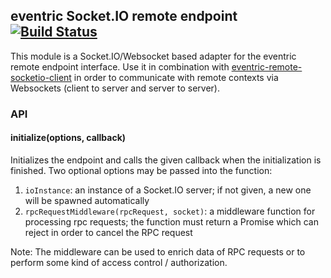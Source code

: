 ## eventric Socket.IO remote endpoint [![Build Status](https://travis-ci.org/efacilitation/eventric-remote-socketio-endpoint.svg?branch=master)](https://travis-ci.org/efacilitation/eventric-remote-socketio-endpoint)

This module is a Socket.IO/Websocket based adapter for the eventric remote endpoint interface.
Use it in combination with
[eventric-remote-socketio-client](https://github.com/efacilitation/eventric-remote-socketio-client)
in order to communicate with remote contexts via Websockets (client to server and server to server).


### API

#### initialize(options, callback)

Initializes the endpoint and calls the given callback when the initialization is finished.
Two optional options may be passed into the function:

1. `ioInstance`: an instance of a Socket.IO server; if not given, a new one will be spawned automatically
2. `rpcRequestMiddleware(rpcRequest, socket)`: a middleware function for processing rpc requests;
the function must return a Promise which can reject in order to cancel the RPC request

Note: The middleware can be used to enrich data of RPC requests or to perform some kind of access control / authorization.